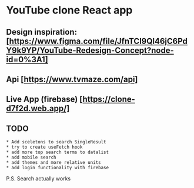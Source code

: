 # YouTube clone React app

## Design inspiration: [https://www.figma.com/file/JfnTCl9Ql46jC6PdY9k9YP/YouTube-Redesign-Concept?node-id=0%3A1]

## Api [https://www.tvmaze.com/api]

## Live App (firebase) [https://clone-d7f2d.web.app/]

## TODO

    * Add sceletons to search SingleResult
    * try to create useFetch hook
    * add more top search terms to datalist
    * add mobile search
    * add themes and more relative units
    * add login functionality with firebase

P.S. Search actually works
